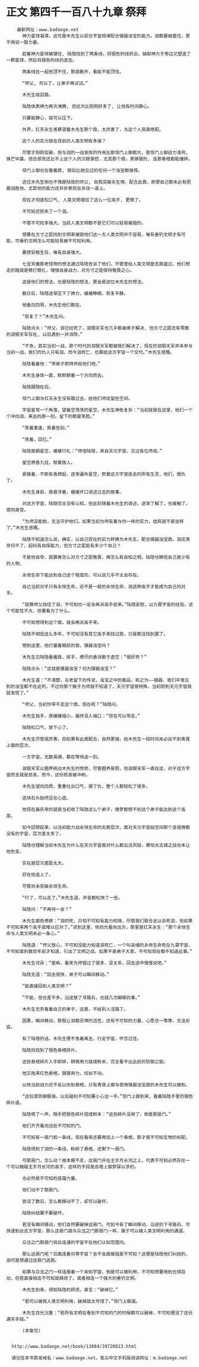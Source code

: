 # 正文 第四千一百八十九章 祭拜
        最新网址：www.badaoge.net
          神力星球凝滞，这可是木先生以契合宇宙规律配合镇器浊宝的能力，洄都要被震住，更不用说一股力量。
      
          趁着神力星球被镇住, 陆隐找到了两条线，将银色的线抓出，抽取神力于旁边又塑造了一颗星球，然后将银色的线扔进去。
      
          两条线在一起他顶不住，那就散开，看能不能顶住。
      
          “师父, 可以了，让弟子再试试。”
      
          木先生收回鼎。
      
          陆隐体表神力再次沸腾, 但这次比刚刚好多了, 让他有时间静心。
      
          只要能静心，就可以压下。
      
          外界，扛天永生羡慕望着木先生那个鼎，太厉害了，与这个人简直绝配。
      
          这个人的实力放在目前的人类文明有多强？
      
          尽管才刚刚突破，但与洄的一战发挥的作用比那惊门上御都大，那惊门上御战力凌冽，锋芒毕露，但总感觉还比不上这个人的沉稳掌控，尤其那个鼎，真够狠的, 连那悬棺都能撞碎。
      
          惊门上御也在看着鼎, 貌似比她见过的任何一个浊宝都强悍。
      
          这位木先生倒也不愧是陆隐的师父, 自我突破永生境，配合此鼎，即便自己都未必有把握战胜他，尤其他的能力还并非表现在杀伐一道上。
      
          现在才彻底松口气, 人类文明增加了这么一位高手, 更稳了。
      
          不可知还损失了一个洄。
      
          不管不可知多强大，当前人类文明都不是它们可以轻易摧毁的。
      
          想要在方寸之距找到文明来摧毁他们这一方人类文明并不容易，唯有垂钓文明才有可能，可垂钓文明怎么可能轻易被不可知利用。
      
          要想安稳生存，唯有自身强大。
      
          七宝天蟾那老怪物的想法通过陆隐告诉了他们，不管曾经人类文明是否鼎盛过，他们想走的路就是稳打稳扎，增强自身战力，对方寸之距保持敬畏之心。
      
          这是他们的想法，也是陆隐的想法，更会是这位木先生的想法。
      
          数日后，陆隐逐渐压下了神力，缓缓睁眼，恢复平静。
      
          他看向四周，木先生他们都在。
      
          “恢复了？”木先生问。
      
          陆隐点头：“师父，洄已经死了，洄银天军也几乎都被弟子解决, 但方寸之距还有零散的洄银天军存在, 以后遇到一并消除。”
      
          “不急，其实当初一战，那个时代的洄银天军都被我们解决了，现在的洄银天军并未参与当初一战，我们的仇人只有洄，而今洄死亡，也算给这方宇宙一个交代。”木先生感慨。
      
          陆隐看着他：“带弟子祭拜师叔他们吧。”
      
          木先生身体一震，默默朝着一个方向而去。
      
          陆隐跟随在后。
      
          惊门上御与扛天永生没有跟过去，给他们师徒留些空间。
      
          宇宙星穹一个角落，望着空荡荡的星空，木先生神色复杂：“当初就是在这里，他们一个个冲向洄，离去的那一刻，留下的都是笑脸。”
      
          “笑着重逢，笑着告别。”
      
          “笑着，回忆。”
      
          陆隐面朝星空，缓缓行礼：“师侄陆隐，来自天元宇宙，见过各位师叔。”
      
          星空燃香九炷，祭奠故人。
      
          紧接着，不断有香燃起，逐渐遍布星空，祭奠这方宇宙逝去的所有生灵，他们，报仇了。
      
          木先生身前，鼎悬浮着，缓缓开口讲述过去的故事。
      
          对这方宇宙，陆隐完全没有认知，但此刻随着木先生的讲述，逐渐了解了，也接触了，感同身受。
      
          “为师没能耐，无法守护他们，如果当初为师有着与你一样的实力，结局就不是这样了。”木先生感慨。
      
          陆隐不知道怎么说，确实，以自己现在的实力转换为木先生，配合镇器浊宝鼎，洄还真奈何不了，起码有自保能力，但方寸之距能有多少个自己？
      
          不是他自夸，就算再怎么对方寸之距敬畏，再怎么有自知之明，陆隐也确信自己是少有的人物。
      
          永恒生命下能达到自己这个程度的，可以说几乎不太会存在。
      
          自己当前对手只有永恒生命，还不是一般的永恒生命，洄这种高手才能成为自己的对手。
      
          “就算师父挡住了洄，不可知也一定会再派高手前来。”陆隐安慰，以九霄宇宙的经验，这个可能性不大，但要看为了什么。
      
          不可知想得到这个鼎，就会再派高手来。
      
          陆隐不相信这么多年，不可知没有其它高手来找过鼎，只是都没找到罢了。
      
          想到这里，他打量着眼前的鼎，镇器浊宝吗？
      
          木先生见陆隐看着鼎，挥手，燃尽的香消散于虚空：“很好奇？”
      
          陆隐点头：“这就是镇器浊宝？何为镇器浊宝？”
      
          木先生道：“不清楚，古老留下的传说，浊宝之中的极品，称之为——镇器，我们平常见到的浊宝都不在此列，不过你那个骰子为师就不知道了，天元宇宙很特殊，当初刚到天元宇宙我就发现了。”
      
          “师父，当初你带不走这个鼎，现在呢？”陆隐问。
      
          木先生抬手，鼎缓缓缩小，最终没入袖口：“现在可以带走。”
      
          陆隐松口气，放下心了。
      
          木先生尽管很厉害，但如果有此鼎配合，自然更强，给木先生一段时间未必达不到青莲上御的层次。
      
          一方宇宙，无数英魂，都在等待这一刻。
      
          洄银天军以圈养挑动木先生的愤怒，尽管圈养是假，但洄银天军一直在这，对于这方宇宙而言就是悲哀，而今，这份悲哀被冲刷。
      
          木先生望向四周，重重吐出口气，报了仇，整个人都轻松了很多。
      
          这块石头始终压在心底。
      
          他现在最庆幸的就是当初收了陆隐这么个弟子，做梦都想不到这个弟子能达到这个高度。
      
          如今回想起来，以当初能力战永恒生命的无赖层次，面对天元宇宙始空间那个连祖境都没有的宇宙，层次差太多了。
      
          陆隐也理解当初木先生为什么在天元宇宙面对什么都云淡风轻，哪怕太古城之战也未让他色变。
      
          实在是层次差距太大。
      
          好在他追上了。
      
          尽管尚未突破永恒生命。
      
          “行了，可以走了。”木先生道，声音都松快了一些。
      
          陆隐问：“不再待一会？”
      
          木先生面色肃穆：“洄的死，只怕不可知有能力知晓，尽管我们联合足以杀死洄，但如果不可知来两个高手就难以应对了。”说到这里，他目光看向远方，那里是扛天永生：“那个永恒生命与人类文明未必一条心。”
      
          陆隐道：“师父放心，不可知没能力知道洄死亡，一个叫柒绪的永恒生命死在九霄宇宙，不可知直到数百年前才知道，引出了文明之战，如果不是弟子大意，不可知现在都不知道此事。”
      
          木先生诧异：“是嘛，看来为师错过了很多，没关系，回去途中慢慢说吧。”
      
          陆隐无语：“回去很快，弟子可以瞬间移动。”
      
          “能直接回到人类文明？”
      
          “不能，但也差不多，沿途放了寻路石，也就几次瞬移的事。”
      
          木先生无奈看着自己的弟子，这是，不给别人活路了。
      
          因果，瞬间移动，那股让洄都忌惮的活性，还有不可知的力量，心愿合一等等，无法形容。
      
          有了陆隐的话，木先生便不急着离去，行走宇宙，怀念过往。
      
          陆隐则找到了银色悬棺碎片。
      
          这些悬棺碎片入手即碎，稍微用力就成粉末，完全看不出此前的防御之能。
      
          他又拖来红色悬棺，狠狠用力，纹丝不动。
      
          以他当前战力还不足以伤到悬棺，只有青莲上御与使用镇器浊宝鼎的木先生可以做到。
      
          “这玩意防御极强，以后碰到不可知要小心这一手。”惊门上御到来，看着陆隐手里的银色碎片道。
      
          陆隐嗯了一声，随手把银色碎片捏成粉末：“这些碎片没用了，倒是那扇门。”
      
          他们齐齐看向远处不可知的门。
      
          不可知有一扇门和一条线，现在看来还要再加上一个悬棺，那才是不可知生物的标配。
      
          陆隐得到了洄的一条线，粉碎了悬棺，还剩下一扇门。
      
          可那扇门，怎么动？根本搬不走，这扇门开在主岁月长河之上，代表不可知必然存在一个可以触碰主岁月长河的高手，这样的手段是血塔上御梦寐以求的。
      
          也必然是不可知的底蕴力量。
      
          他们动不了那扇门。
      
          尝试了数日，怎么都移动不了，却可以破坏。
      
          陆隐纠结要不要破坏。
      
          若没有瞬间移动，他们自然要破掉这扇门，可如今有了瞬间移动，沿途扔下寻路石，可快速到达这方宇宙，那么这扇门就与众法之门那扇门一样，属于可以被人类文明利用的通道。
      
          众法之门那扇门背后连通的宇宙不在他们认知范围内。
      
          那么这扇门呢？后面连着何等宇宙？会不会直接就是不可知？这便是陆隐他们纠结的，洄可是想通过这扇门逃跑。
      
          如果与众法之门一样连接着一个未知宇宙，倒是可以被利用，不可知想要用到也得启动，但若直接相连不可知就麻烦了，或者相连一个强大的垂钓文明。
      
          木先生到来，得知陆隐的顾虑，直言：“破掉它。”
      
          “若可以被我人类文明利用，破掉就太可惜了。”惊门上御道。
      
          木先生目光沉重：“若所有文明在看到不可知的门的时候都可以破掉，不可知便没了这份通天手段。”
      
          (本章完)
      
      
      http://www.badaoge.net/book/13084/39720813.html
      
      请记住本书首发域名：www.badaoge.net。笔尖中文手机版阅读网址：m.badaoge.net